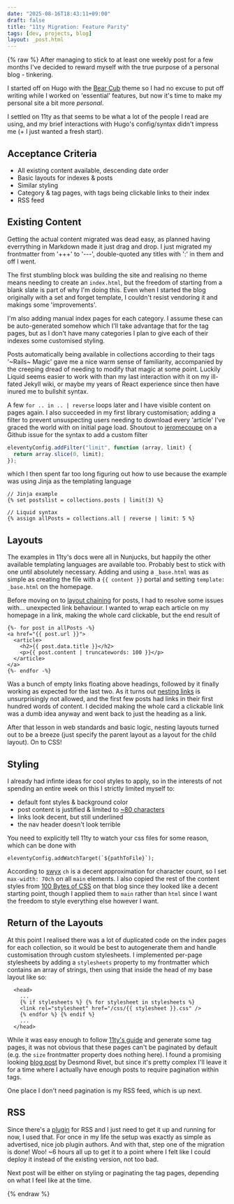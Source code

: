 ```yaml
---
date: "2025-08-16T18:43:11+09:00"
draft: false
title: "11ty Migration: Feature Parity"
tags: [dev, projects, blog]
layout: _post.html
---
```


{% raw %}
After managing to stick to at least one weekly post for a few months I've decided to reward myself with the true purpose of a personal blog - tinkering.

I started off on Hugo with the [Bear Cub](https://github.com/clente/hugo-bearcub) theme so I had no excuse to put off writing while I worked on 'essential' features, but now it's time to make my personal site a bit more _personal_.

I settled on 11ty as that seems to be what a lot of the people I read are using, and my brief interactions with Hugo's config/syntax didn't impress me (+ I just wanted a fresh start).

## Acceptance Criteria

- All existing content available, descending date order
- Basic layouts for indexes & posts
- Similar styling
- Category & tag pages, with tags being clickable links to their index
- RSS feed

## Existing Content

Getting the actual content migrated was dead easy, as planned having everrything in Markdown made it just drag and drop. I just migrated my frontmatter from '+++' to '---', double-quoted any titles with ':' in them and off I went.

The first stumbling block was building the site and realising no theme means needing to create an `index.html`, but the freedom of starting from a blank slate is part of why I'm doing this. Even when I started the blog originally with a set and forget template, I couldn't resist vendoring it and makings some 'improvements'.

I'm also adding manual index pages for each category. I assume these can be auto-generated somehow which I'll take advantage that for the tag pages, but as I don't have many categories I plan to give each of their indexes some customised styling.

Posts automatically being available in collections according to their tags '~Rails~ Magic' gave me a nice warm sense of familiarity, accompanied by the creeping dread of needing to modify that magic at some point. Luckily Liquid seems easier to work with than my last interaction with it on my ill-fated Jekyll wiki, or maybe my years of React experience since then have inured me to bullshit syntax.

A few `for .. in .. | reverse` loops later and I have visible content on pages again. I also succeeded in my first library customisation; adding a filter to prevent unsuspecting users needing to download every 'article' I've graced the world with on initial page load. Shoutout to [jeromecoupe](https://github.com/11ty/eleventy/issues/749#issuecomment-547835442) on a Github issue for the syntax to add a custom filter

```js
eleventyConfig.addFilter("limit", function (array, limit) {
  return array.slice(0, limit);
});
```

which I then spent far too long figuring out how to use because the example was using Jinja as the templating language

```
// Jinja example
{% set postslist = collections.posts | limit(3) %}

// Liquid syntax
{% assign allPosts = collections.all | reverse | limit: 5 %}

```

## Layouts

The examples in 11ty's docs were all in Nunjucks, but happily the other available templating languages are available too. Probably best to stick with one until absolutely necessary. Adding and using a `_base.html` was as simple as creating the file with a `{{ content }}` portal and setting `template: _base.html` on the homepage.

Before moving on to [layout chaining](https://www.11ty.dev/docs/layout-chaining/) for posts, I had to resolve some issues with... unexpected link behaviour. I wanted to wrap each article on my homepage in a link, making the whole card clickable, but the end result of

```
{%- for post in allPosts -%}
<a href="{{ post.url }}">
  <article>
    <h2>{{ post.data.title }}</h2>
    <p>{{ post.content | truncatewords: 100 }}</p>
  </article>
</a>
{%- endfor -%}
```

Was a bunch of empty links floating above headings, followed by it finally working as expected for the last two. As it turns out [nesting links](https://css-tricks.com/nested-links/) is unsurprisingly not allowed, and the first few posts had links in their first hundred words of content. I decided making the whole card a clickable link was a dumb idea anyway and went back to just the heading as a link.

After that lesson in web standards and basic logic, nesting layouts turned out to be a breeze (just specify the parent layout as a layout for the child layout). On to CSS!

## Styling

I already had infinte ideas for cool styles to apply, so in the interests of not spending an entire week on this I strictly limited myself to:

- default font styles & background color
- post content is justified & limited to [~80 characters](https://www.w3.org/TR/UNDERSTANDING-WCAG20/visual-audio-contrast-visual-presentation.html)
- links look decent, but still underlined
- the nav header doesn't look terrible

You need to explicitly tell 11ty to watch your css files for some reason, which can be done with

```
eleventyConfig.addWatchTarget(`${pathToFile}`);
```

According to [swyx](https://www.swyx.io/line-lengths) `ch` is a decent approximation for character count, so I set `max-width: 70ch` on all `main` elements. I also copied the rest of the content styles from [100 Bytes of CSS](https://www.swyx.io/css-100-bytes) on that blog since they looked like a decent starting point, though I applied them to `main` rather than `html` since I want the freedom to style everything else however I want.

## Return of the Layouts

At this point I realised there was a lot of duplicated code on the index pages for each collection, so it would be best to autogenerate them and handle customisation through custom stylesheets. I implemented per-page stylesheets by adding a `stylesheets` property to my frontmatter which contains an array of strings, then using that inside the head of my base layout like so:

```
  <head>
    ...
    {% if stylesheets %} {% for stylesheet in stylesheets %}
    <link rel="stylesheet" href="/css/{{ stylesheet }}.css" />
    {% endfor %} {% endif %}
    ...
  </head>

```

While it was easy enough to follow [11ty's guide](https://www.11ty.dev/docs/quicktips/tag-pages/) and generate some tag pages, it was not obvious that these pages can't be paginated by default (e.g. the `size` frontmatter property does nothing here). I found a promising looking [blog post](https://desmondrivet.com/2022/03/23/eleventy-pagination) by Desmond Rivet, but since it's pretty complex I'll leave it for a time where I actually have enough posts to require pagination within tags.

One place I don't need pagination is my RSS feed, which is up next.

## RSS

Since there's a [plugin](https://www.11ty.dev/docs/plugins/rss/) for RSS and I just need to get it up and running for now, I used that. For once in my life the setup was exactly as simple as advertised, nice job plugin authors. And with that, step one of the migration is done! Woo! ~6 hours all up to get it to a point where I felt like I could deploy it instead of the existing version, not too bad.

Next post will be either on styling or paginating the tag pages, depending on what I feel like at the time.

{% endraw %}
